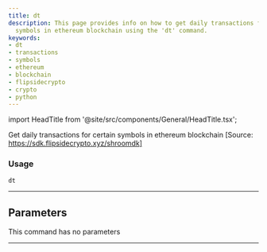 ```yaml
---
title: dt
description: This page provides info on how to get daily transactions for certain
  symbols in ethereum blockchain using the 'dt' command.
keywords:
- dt
- transactions
- symbols
- ethereum
- blockchain
- flipsidecrypto
- crypto
- python
---
```


import HeadTitle from '@site/src/components/General/HeadTitle.tsx';

<HeadTitle title="dt - Onchain - Crypto - Reference | OpenBB Terminal Docs" />

Get daily transactions for certain symbols in ethereum blockchain [Source: https://sdk.flipsidecrypto.xyz/shroomdk]

### Usage

```python
dt
```

---

## Parameters

This command has no parameters


---
